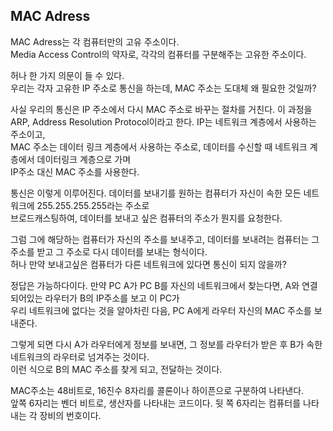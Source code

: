 ## MAC Adress

MAC Adress는 각 컴퓨터만의 고유 주소이다.  
Media Access Control의 약자로, 각각의 컴퓨터를 구분해주는 고유한 주소이다.

허나 한 가지 의문이 들 수 있다.  
우리는 각자 고유한 IP 주소로 통신을 하는데, MAC 주소는 도대체 왜 필요한 것일까?

사실 우리의 통신은 IP 주소에서 다시 MAC 주소로 바꾸는 절차를 거친다. 이 과정을  
ARP, Address Resolution Protocol이라고 한다. IP는 네트워크 계층에서 사용하는 주소이고,  
MAC 주소는 데이터 링크 계층에서 사용하는 주소로, 데이터를 수신할 때 네트워크 계층에서 데이터링크 계층으로 가며  
IP주소 대신 MAC 주소를 사용한다.

통신은 이렇게 이루어진다. 데이터를 보내기를 원하는 컴퓨터가 자신이 속한 모든 네트워크에 255.255.255.255라는 주소로  
브로드캐스팅하여, 데이터를 보내고 싶은 컴퓨터의 주소가 뭔지를 요청한다.

그럼 그에 해당하는 컴퓨터가 자신의 주소를 보내주고, 데이터를 보내려는 컴퓨터는 그 주소를 받고 그 주소로 다시 데이터를 보내는 형식이다.  
허나 만약 보내고싶은 컴퓨터가 다른 네트워크에 있다면 통신이 되지 않을까?

정답은 가능하다이다. 만약 PC A가 PC B를 자신의 네트워크에서 찾는다면, A와 연결되어있는 라우터가 B의 IP주소를 보고 이 PC가  
우리 네트워크에 없다는 것을 알아차린 다음, PC A에게 라우터 자신의 MAC 주소를 보내준다.

그렇게 되면 다시 A가 라우터에게 정보를 보내면, 그 정보를 라우터가 받은 후 B가 속한 네트워크의 라우터로 넘겨주는 것이다.  
이런 식으로 B의 MAC 주소를 찾게 되고, 전달하는 것이다.

MAC주소는 48비트로, 16진수 8자리를 콜론이나 하이픈으로 구분하여 나타낸다.  
앞쪽 6자리는 벤더 비트로, 생산자를 나타내는 코드이다. 뒷 쪽 6자리는 컴퓨터를 나타내는 각 장비의 번호이다.
